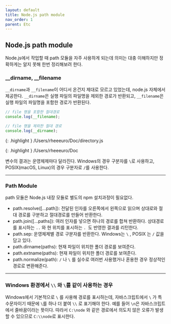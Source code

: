 ```yaml
---
layout: default
title: Node.js path module
nav_order: 1
parent: Etc
---
```


## Node.js path module

Node.js에서 작업할 때 path 모듈을 자주 사용하게 되는데 의미는 대충 이해하지만 정확하게는 알지 못해 한번 정리해보려 한다.

### \_\_dirname, \_\_filename

`__dirname`과 `__filename`이 어디서 온건지 제대로 모르고 있었는데, node.js 자체에서 제공한다. `__dirname`은 실행 파일의 파일명을 제외한 경로가 반환되고, `__filename`은 실행 파일의 파일명을 포함한 경로가 반환된다.

```js
// file 명을 포함한 절대경로
console.log(__filename);

// file 명을 제외한 절대 경로
console.log(__dirname);
```

{: .highlight }
/Users/rheeeuro/Doc/directory.js

{: .highlight }
/Users/rheeeuro/Doc

변수의 결과는 운영체제마다 달라진다. Windows의 경우 구분자를 `\`로 사용하고, POSIX(macOS, Linux)의 경우 구분자로 `/`를 사용한다.

---

### Path Module

path 모듈은 Node.js 내장 모듈로 별도의 npm 설치과정이 필요없다.

- path.resolve([...path]): 전달된 인자를 오른쪽에서 왼쪽으로 읽으며 상대로와 절대 경로를 구분하고 절대경로를 만들어 반환한다.
- path.join([...paths]): 여러 인자를 넣으면 하나의 경로를 합쳐 반환하다. 상대경로를 표시하는 `..` 와 현 위치를 표시하는 `. `도 반영한 결과를 리턴한다.
- path.sep: 운영체제별 경로 구분자를 반환한다. Windows는 `\` , POSIX 는 `/` 값을 담고 있다.
- path.dirname(paths): 현재 파일이 위치한 폴더 경로를 보여준다.
- path.extname(paths): 현재 파일이 위치한 폴더 경로를 보여준다.
- path.normalize(path): `/` 나 `\` 를 실수로 여러번 사용했거나 혼용한 경우 정상적인 경로로 변환해준다.

---

### Windows 환경에서 `\\` 와 `\`를 같이 사용하는 경우

Windows에서 기본적으로 `\` 를 사용해 경로를 표시하는데, 자바스크립트에서 `\` 가 특수문자이기 때문에 `\`를 하나 더 붙여 `\\` 로 표기해야 한다. 예를 들어 `\n`은 자바스크립트에서 줄바꿈이라는 뜻이다. 따라서 `C:\node` 와 같은 경로에서 의도치 않은 오류가 발생할 수 있으므로 `C:\\node`로 표시한다.
